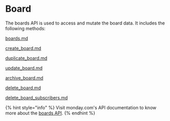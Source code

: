 # Board

The boards API is used to access and mutate the board data. It includes the following methods:

[boards.md](boards.md "mention")

[create\_board.md](create\_board.md "mention")

[duplicate\_board.md](duplicate\_board.md "mention")

[update\_board.md](update\_board.md "mention")

[archive\_board.md](archive\_board.md "mention")

[delete\_board.md](delete\_board.md "mention")

[delete\_board\_subscribers.md](delete\_board\_subscribers.md "mention")

{% hint style="info" %}
Visit monday.com's API documentation to know more about the [boards API](https://developer.monday.com/api-reference/docs/boards).
{% endhint %}
